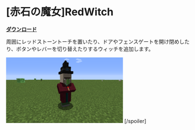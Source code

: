 # [赤石の魔女]RedWitch

[**ダウンロード**](https://github.com/eyeq/mod-1.11.2-RedWitch/releases/download/1.0/1.11.2-RedWitch-1.0.jar)

周囲にレッドストーントーチを置いたり、ドアやフェンスゲートを開け閉めしたり、ボタンやレバーを切り替えたりするウィッチを追加します。  

<img src="https://github.com/eyeq/mod-1.11.2-RedWitch/blob/master/screenshots/RedWitch.png" width="320px">  
[/spoiler]
